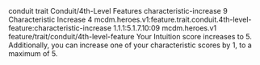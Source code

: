 <ability>
  <metadata>
    <class>conduit</class>
    <feature_type>trait</feature_type>
    <file_dpath>Conduit/4th-Level Features</file_dpath>
    <item_id>characteristic-increase</item_id>
    <item_index>9</item_index>
    <item_name>Characteristic Increase</item_name>
    <level>4</level>
    <scc>mcdm.heroes.v1:feature.trait.conduit.4th-level-feature:characteristic-increase</scc>
    <scdc>1.1.1:5.1.7.10:09</scdc>
    <source>mcdm.heroes.v1</source>
    <type>feature/trait/conduit/4th-level-feature</type>
  </metadata>
  <effects>
    <effect type="mundane">Your Intuition score increases to 5. Additionally, you can increase one of your characteristic scores by 1, to a maximum of 5.</effect>
  </effects>
</ability>
